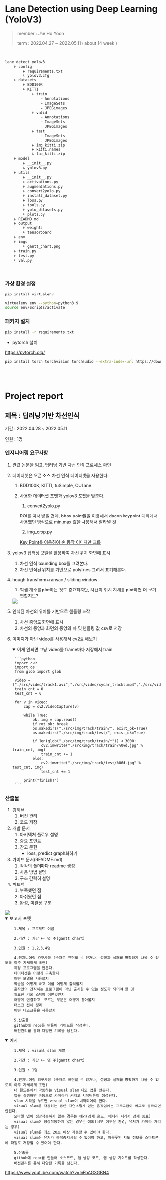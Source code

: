 # Lane Detection using Deep Learning (YoloV3)

> member : Jae Ho Yoon
>
>term : 2022.04.27 ~ 2022.05.11 ( about 14 week ) 

<br>

```markdown
lane_detect_yolov3
    ⊢ config
        ⊢ requirements.txt
        ∟ yolov3.cfg
    ⊢ datasets
        ⊢ BDD100K
        ∟ KITTI
            ⊢ train
                ⊢ Annotations
                ⊢ ImageSets
                ∟ JPEGimages
            ⊢ valid
                ⊢ Annotations
                ⊢ ImageSets
                ∟ JPEGimages
            ⊢ test
                ⊢ ImageSets
                ∟ JPEGimages
            ⊢ img_kitti.zip
            ⊢ kitti.names
            ∟ lab_kitti.zip
    ⊢ model
        ⊢ __init__.py
        ∟ yolov3.py
    ⊢ utils
        ⊢ __init__.py
        ⊢ activations.py
        ⊢ augmentations.py
        ⊢ convert2yolo.py
        ⊢ install_dataset.py
        ⊢ loss.py
        ⊢ tools.py
        ⊢ yolo_datasets.py
        ∟ plots.py
    ⊢ READMD.md
    ⊢ output
        ⊢ weights
        ∟ tensorboard
    ⊢ env
    ⊢ imgs
        ∟ gantt_chart.png
    ⊢ train.py
    ⊢ test.py
    ∟ val.py
```

<br>

### 가상 환경 설정

```bash
pip install virtualenv

virtualenv env --python=python3.9
source env/Scripts/activate
```

### 패키지 설치

```bash
pip install -r requirements.txt
```

- pytorch 설치

https://pytorch.org/

```bash
pip install torch torchvision torchaudio --extra-index-url https://download.pytorch.org/whl/cu113
```

<br>

<br>

# Project report

## 제목 : 딥러닝 기반 차선인식

기간 : 2022.04.28 ~ 2022.05.11

인원 : 1명

### 엔지니어링 요구사항

1. 관련 논문을 읽고, 딥러닝 기반 차선 인식 프로세스 확인
2. 데이터셋은 오픈 소스 차선 인식 데이터셋을 사용한다.
    1. BDD100K, KITTI, tuSimple, CULane
    2. 사용한 데이터셋 포맷과 yolov3 포맷을 맞춘다. 
        1. convert2yolo.py

        ROI를 따서 넣을 건데, bbox point들을 이용해서 dacon keypoint 대회에서 사용했던 방식으로 min,max 값을 사용해서 잘라낼 것

        2. img_crop.py

        [Key Point를 이용하여 손 동작 이미지만 크롭](https://dacon.io/competitions/official/235805/codeshare/3362?page=2&dtype=recent)

3. yolov3 딥러닝 모델을 활용하여 차선 위치 화면에 표시
    1. 차선 인식 bounding box를 그려본다.
    2. 차선 인식된 위치를 기반으로 polylines 그려서 표기해본다.
4. hough transform+ransac / sliding window
    1. 픽셀 개수를 plot하는 것도 중요하지만, 차선의 위치 자체를 plot하면 더 보기 편할지도?
    
    <img src="/assets/lane_plot.png">
    
5. 인식된 차선의 위치를 기반으로 핸들링 조작
    1. 차선 중앙도 화면에 표시
    2. 차선의 중앙과 화면의 중앙의 차 및 핸들링 값 csv로 저장
6. 이미지가 아닌 video를 사용해서 cv2로 해보기

    <details open>
        <summary> 이게 안되면 그냥 video를 frame마다 저장해서 train </summary>

        ```python
        import cv2
        import os
        from glob import glob
        
        video = ["./src/video/track1.avi","./src/video/xycar_track1.mp4","./src/video/base_camera_dark.avi"]
        train_cnt = 0
        test_cnt = 0
        
        for v in video:
            cap = cv2.VideoCapture(v)
        
            while True:
                ok, img = cap.read()
                if not ok: break
                os.makedirs("./src/img/track/train/", exist_ok=True)
                os.makedirs("./src/img/track/test/", exist_ok=True)
                
                if len(glob("./src/img/track/train/*")) < 3000:
                    cv2.imwrite("./src/img/track/train/%06d.jpg" % train_cnt, img)
                    train_cnt += 1
                else:
                    cv2.imwrite("./src/img/track/test/%06d.jpg" % test_cnt, img)
                    test_cnt += 1
        
            print("finish!")
        ```
    </details>

### 산출물

1. 깃허브
    1. 버전 관리
    2. 코드 저장
2. 개발 문서
    1. 아키텍쳐 플로우 설명
    2. 중요 포인트
    3. 참고 문헌
        - loss, predict graph화하기
3. 가이드 문서(README.md)
    1. 각각의 폴더마다 readme 생성
    2. 사용 방법 설명
    3. 구조 간략히 설명
4. 피드백
    1. 부족했던 점
    2. 아쉬웠던 점
    3. 완성, 미완성 구분

<img src="./assets/gantt_chart.png">

<details open> 
    <summary> 보고서 포맷 </summary> 

        1.제목 : 프로젝트 이름    

        2.기간 : 기간 +- 몇 주(gantt chart)
        
        3.인원 : 1,2,3,4명
        
        4.엔지니어링 요구사항 (숫자로 표현할 수 있거나, 성공과 실패를 명확하게 나올 수 있도록 아주 자세하게 표현)
        특정 프로그램을 만든다.
        데이터셋을 어떻게 구축할지
        어떤 모델을 사용할지
        학습을 어떻게 하고 이를 어떻게 출력할지
        혼자만의 간직하는 프로그램이 아닌 출시할 수 있는 정도가 되어야 할 것	
        필요한 기술 스택이 어떤것인지
        어떻게 연결하고, 모르는 부분은 어떻게 찾아볼지
        태스크 전체 정리
        어떤 태스크들을 사용할지
        
        5.산출물
        github에 repo를 만들어 가이드를 작성한다.
        버전관리를 통해 다양한 기록을 남긴다.

</details>

<details open>
    <summary> 예시 </summary>

        1.제목 : visual slam 개발

        2.기간 : 기간 +- 몇 주(gantt chart)

        3.인원 : 1명

        4.엔지니어링 요구사항 (숫자로 표현할 수 있거나, 성공과 실패를 명확하게 나올 수 있도록 아주 자세하게 표현)
        내 핸드폰에서 작동하는 visual slam 데모 앱을 만든다.
        앱을 실행하면 자동으로 카메라가 켜지고 시작버튼이 생성된다.
        slam 시작을 누르면 visual slam이 시작되어야 한다.
        visual slam을 작동하는 동안 자연스럽게 걷는 움직임에는 프로그램이 버그로 종료되면 안된다.
        모바일 앱이 정상작동하지 않는 경우는 예외(강제 홀드, 배터리 나가서 강제 종료)
        visual slam이 정상작동하지 않는 경우는 예외(너무 어두운 환경, 유저가 카메라 가리는 경우)
        visual slam은 최소 20초 이상 작동할 수 있어야 한다.
        visual slam은 유저가 동작중지시킬 수 있어야 하고, 아웃풋인 지도 정보를 스마트폰에 파일로 저장할 수 있어야 한다.

        5.산출물
        github에 repo를 만들어 소스코드, 앱 생성 코드, 앱 생성 가이드를 작성한다.
        버전관리를 통해 다양한 기록을 남긴다.

</details>
    
https://www.youtube.com/watch?v=lnFbAG3GBN4
    

    
<!-- https://github.com/sejongresearch/SituationClassifier/issues/3 -->
